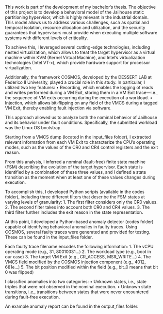 This work is part of the development of my bachelor’s thesis. The objective of this project is to develop a behavioral model of the Jailhouse static partitioning hypervisor, which is highly relevant in the industrial domain. This model allows us to address various challenges, such as spatial and temporal isolation, resource allocation and utilization, and the security guarantees that hypervisors must provide when executing multiple software systems with different levels of criticality.

To achieve this, I leveraged several cutting-edge technologies, including nested virtualization, which allows to treat the target hypervisor as a virtual machine within KVM (Kernel Virtual Machine), and Intel’s virtualization technologies (Intel VT-x), which provide hardware support for processor virtualization.

Additionally, the framework COSMOS, developed by the DESSERT LAB at Federico II University, played a crucial role in this study. In particular, I utilized two key features:
	•	Recording, which enables the logging of reads and writes performed during a VM Exit, storing them in a VM Exit trace—i.e., the sequence of VM exits occurring during the execution of a workload.
	•	Injection, which allows bit-flipping on any field of the VMCS during a tagged VM Exit, thereby enabling fault injection via software.

This approach allowed us to analyze both the nominal behavior of Jailhouse and its behavior under fault conditions. Specifically, the submitted workload was the Linux OS bootstrap.

Starting from a VMCS dump (located in the input_files folder), I extracted relevant information from each VM Exit to characterize the CPU’s operating modes, such as the values of the CR0 and CR4 control registers and the exit reason.

From this analysis, I inferred a nominal (fault-free) finite state machine (FSM) describing the evolution of the target hypervisor. Each state is identified by a combination of these three values, and I defined a state transition as the moment when at least one of these values changes during execution.

To accomplish this, I developed Python scripts (available in the codes folder), including three different filters that describe the FSM states at varying levels of granularity:
	1.	The first filter considers only the CR0 values.
	2.	The second filter takes into account both CR0 and CR4 values.
	3.	The third filter further includes the exit reason in the state representation.

At this point, I developed a Python-based anomaly detector (codes folder) capable of identifying behavioral anomalies in faulty traces. Using COSMOS, several faulty traces were generated and provided for testing. These can be found in the input_files folder.

Each faulty trace filename encodes the following information:
	1.	The vCPU operating mode (e.g., 31, 80010031…)
	2.	The workload type (e.g., boot in our case)
	3.	The target VM Exit (e.g., CR_ACCESS, MSR_WRITE…)
	4.	The VMCS field modified by the COSMOS injection component (e.g., 4012, 681e…)
	5.	The bit position modified within the field (e.g., bit_0 means that bit 0 was flipped)

I classified anomalies into two categories:
	•	Unknown states, i.e., state triples that were not observed in the nominal execution.
	•	Unknown state transitions, i.e., transitions between states that were never encountered during fault-free execution.

An example anomaly report can be found in the output_files folder.

